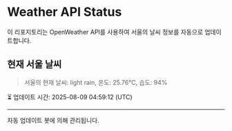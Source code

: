 
# Weather API Status

이 리포지토리는 OpenWeather API를 사용하여 서울의 날씨 정보를 자동으로 업데이트합니다.

## 현재 서울 날씨
> 서울의 현재 날씨: light rain, 온도: 25.76°C, 습도: 94%

⏳ 업데이트 시간: 2025-08-09 04:59:12 (UTC)

---
자동 업데이트 봇에 의해 관리됩니다.
